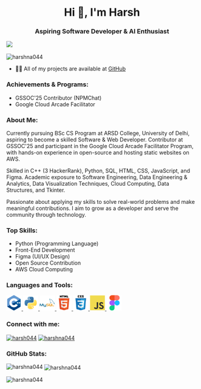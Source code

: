 <h1 align="center">Hi 👋, I'm Harsh</h1>
<h3 align="center">Aspiring Software Developer & AI Enthusiast</h3>
<img src="https://user-images.githubusercontent.com/55389276/140866485-8fb1c876-9a8f-4d6a-98dc-08c4981eaf70.gif">

<p align="left"> <img src="https://komarev.com/ghpvc/?username=harshna044&label=Profile%20views&color=0e75b6&style=flat" alt="harshna044" /> </p>

- 👨‍💻 All of my projects are available at [GitHub](https://github.com/HarshNA044)

<h3 align="left">Achievements & Programs:</h3>
<ul>
    <li>GSSOC'25 Contributor (NPMChat)</li>
    <li>Google Cloud Arcade Facilitator</li>
</ul>

<h3 align="left">About Me:</h3>
<p>
Currently pursuing BSc CS Program at ARSD College, University of Delhi, aspiring to become a skilled Software & Web Developer. Contributor at GSSOC'25 and participant in the Google Cloud Arcade Facilitator Program, with hands-on experience in open-source and hosting static websites on AWS.
</p>
<p>
Skilled in C++ (3 HackerRank), Python, SQL, HTML, CSS, JavaScript, and Figma. Academic exposure to Software Engineering, Data Engineering & Analytics, Data Visualization Techniques, Cloud Computing, Data Structures, and Tkinter.
</p>
<p>
Passionate about applying my skills to solve real-world problems and make meaningful contributions. I aim to grow as a developer and serve the community through technology.
</p>

<h3 align="left">Top Skills:</h3>
<ul>
    <li>Python (Programming Language)</li>
    <li>Front-End Development</li>
    <li>Figma (UI/UX Design)</li>
    <li>Open Source Contribution</li>
    <li>AWS Cloud Computing</li>
</ul>

<h3 align="left">Languages and Tools:</h3>
<p align="left"> 
<a href="https://www.w3schools.com/cpp/" target="_blank" rel="noreferrer"> <img src="https://raw.githubusercontent.com/devicons/devicon/master/icons/cplusplus/cplusplus-original.svg" alt="cplusplus" width="40" height="40"/> </a> 
<a href="https://www.python.org" target="_blank" rel="noreferrer"> <img src="https://raw.githubusercontent.com/devicons/devicon/master/icons/python/python-original.svg" alt="python" width="40" height="40"/> </a>
<a href="https://www.mysql.com/" target="_blank" rel="noreferrer"> <img src="https://raw.githubusercontent.com/devicons/devicon/master/icons/mysql/mysql-original-wordmark.svg" alt="mysql" width="40" height="40"/> </a>
<a href="https://www.w3.org/html/" target="_blank" rel="noreferrer"> <img src="https://raw.githubusercontent.com/devicons/devicon/master/icons/html5/html5-original-wordmark.svg" alt="html5" width="40" height="40"/> </a> 
<a href="https://www.w3schools.com/css/" target="_blank" rel="noreferrer"> <img src="https://raw.githubusercontent.com/devicons/devicon/master/icons/css3/css3-original-wordmark.svg" alt="css3" width="40" height="40"/> </a> 
<a href="https://developer.mozilla.org/en-US/docs/Web/JavaScript" target="_blank" rel="noreferrer"> <img src="https://raw.githubusercontent.com/devicons/devicon/master/icons/javascript/javascript-original.svg" alt="javascript" width="40" height="40"/> </a> 
<a href="https://www.figma.com/" target="_blank" rel="noreferrer"> 
  <img src="https://raw.githubusercontent.com/devicons/devicon/master/icons/figma/figma-original.svg" alt="figma" width="40" height="40"/> 
</a>

<h3 align="left">Connect with me:</h3>
<p align="left">
<a href="https://linkedin.com/in/harsh044" target="blank"><img align="center" src="https://raw.githubusercontent.com/rahuldkjain/github-profile-readme-generator/master/src/images/icons/Social/linked-in-alt.svg" alt="harsh044" height="30" width="40" /></a>
<a href="https://www.hackerrank.com/harshna044" target="blank"><img align="center" src="https://raw.githubusercontent.com/rahuldkjain/github-profile-readme-generator/master/src/images/icons/Social/hackerrank.svg" alt="harshna044" height="30" width="40" /></a>

<h3 align="left">GitHub Stats:</h3>
<p><img align="left" src="https://github-readme-stats.vercel.app/api/top-langs?username=harshna044&show_icons=true&locale=en&layout=compact" alt="harshna044" /></p>
<p>&nbsp;<img align="center" src="https://github-readme-stats.vercel.app/api?username=harshna044&show_icons=true&theme=radical&locale=en" alt="harshna044" /></p>
<p><img align="center" src="https://github-readme-streak-stats.herokuapp.com/?user=harshna044&" alt="harshna044" /></p>

